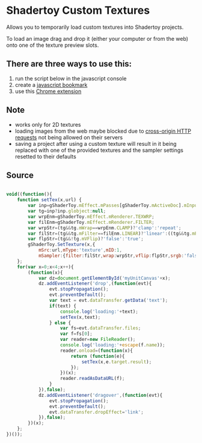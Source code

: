# Shadertoy Custom Textures

Allows you to temporarily load custom textures into Shadertoy projects.

To load an image drag and drop it (either your computer or from the web) onto one of the texture preview slots.

## There are three ways to use this:
1. run the script below in the javascript console
2. create a [javascript bookmark](http://andrewhills.github.io/ShadertoyCustomTextures/bookmark.html)
3. use this [Chrome extension](https://chrome.google.com/webstore/detail/shadertoy-custom-texures/jgeibpcndpjboeebilehgbpkopkgkjda)

## Note
* works only for 2D textures
* loading images from the web maybe blocked due to [cross-origin HTTP requests](https://developer.mozilla.org/en-US/docs/Web/HTTP/Access_control_CORS) not being allowed on their servers
* saving a project after using a custom texture will result in it being replaced with one of the provided textures and the sampler settings resetted to their defaults

## Source

```javascript

void((function(){
    function setTex(x,url) {
        var inp=gShaderToy.mEffect.mPasses[gShaderToy.mActiveDoc].mInputs[x];
        var tg=inp?inp.globject:null;
        var wrpEnm=gShaderToy.mEffect.mRenderer.TEXWRP;
        var filEnm=gShaderToy.mEffect.mRenderer.FILTER;
        var wrpStr=(tg&&tg.mWrap==wrpEnm.CLAMP)?'clamp':'repeat';
        var filStr=(tg&&tg.mFilter==filEnm.LINEAR)?'linear':((tg&&tg.mFilter==filEnm.NONE)?'nearest':'mipmap');
        var flpStr=(tg&&!tg.mVFlip)?'false':'true';
        gShaderToy.SetTexture(x,{
            mSrc:url,mType:'texture',mID:1,
            mSampler:{filter:filStr,wrap:wrpStr,vflip:flpStr,srgb:'false',internal:'byte'}});
    };    
    for(var x=0;x<4;x++){
        (function(x){
            var dz=document.getElementById('myUnitCanvas'+x);
            dz.addEventListener('drop',(function(evt){
                evt.stopPropagation();
                evt.preventDefault();
                var text = evt.dataTransfer.getData('text');
                if(text) {
                    console.log('loading:'+text);
                    setTex(x,text);
                } else {
                    var fs=evt.dataTransfer.files;
                    var f=fs[0];
                    var reader=new FileReader();
                    console.log('loading:'+escape(f.name));
                    reader.onload=(function(x){
                        return (function(e){
                            setTex(x,e.target.result);
                        });
                    })(x);
                    reader.readAsDataURL(f);
                }
            }),false);
            dz.addEventListener('dragover',(function(evt){
                evt.stopPropagation();
                evt.preventDefault();
                evt.dataTransfer.dropEffect='link';
            }),false);
        })(x);
    };
})());

```
